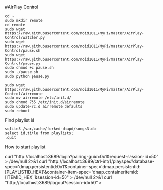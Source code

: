 #AirPlay Control

```
cd ~
sudo mkdir remote
cd remote
sudo wget https://raw.githubusercontent.com/noid1011/MyPi/master/AirPlay-Control/watcher.py
sudo wget https://raw.githubusercontent.com/noid1011/MyPi/master/AirPlay-Control/pause.sh
sudo wget https://raw.githubusercontent.com/noid1011/MyPi/master/AirPlay-Control/pause.py
sudo chmod +x pause.sh
sudo ./pause.sh
sudo python pause.py
```

```
sudo wget https://raw.githubusercontent.com/noid1011/MyPi/master/AirPlay-Control/airremote
sudo mv airremote /etc/init.d/
sudo chmod 755 /etc/init.d/airremote
sudo update-rc.d airremote defaults
sudo reboot
```

Find playlist id

```
sqlite3 /var/cache/forked-daapd/songs3.db
select id,title from playlists;
.quit
```

How to start playlist

curl "http://localhost:3689/login?pairing-guid=0x1&request-session-id=50" > /dev/null 2>&1
curl "http://localhost:3689/ctrl-int/1/playspec?database-spec='dmap.persistentid:0x1'&container-spec='dmap.persistentid:[PLAYLISTID_HEX]'&container-item-spec='dmap.containeritemid:[ITEMID_HEX]'&session-id=50" > /dev/null 2>&1
curl "http://localhost:3689/logout?session-id=50" >

